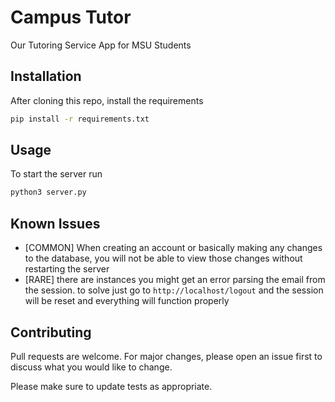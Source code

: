 # Campus Tutor
Our Tutoring Service App for MSU Students

## Installation

After cloning this repo, install the requirements

```bash
pip install -r requirements.txt
```

## Usage

To start the server run

```bash
python3 server.py
```

## Known Issues
- [COMMON] When creating an account or basically making any changes to the database, you will not be able to view those changes without restarting the server
- [RARE] there are instances you might get an error parsing the email from the session. to solve just go to ```http://localhost/logout``` and the session will be reset and everything will function properly

## Contributing
Pull requests are welcome. For major changes, please open an issue first to discuss what you would like to change.

Please make sure to update tests as appropriate.